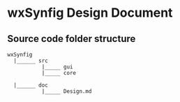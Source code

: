 wxSynfig Design Document
=============================

Source code folder structure
----------------------------

```
wxSynfig
  |______ src
           |_____ gui
           |_____ core

  |______ doc
           |_____ Design.md
        
```